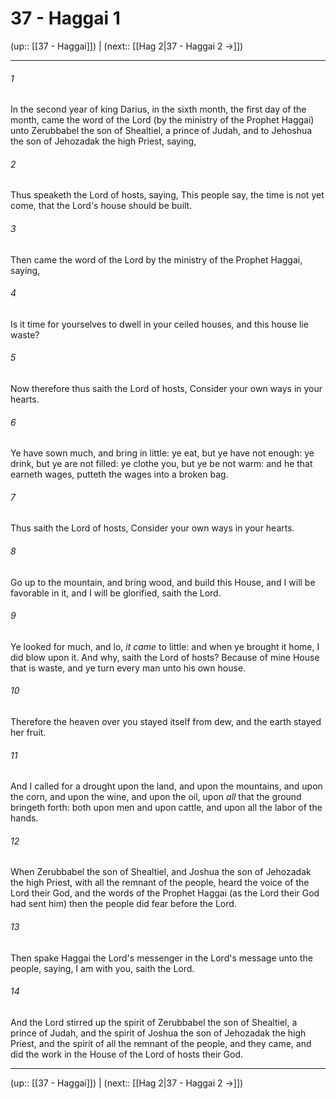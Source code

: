 # 37 - Haggai 1

(up:: [[37 - Haggai]]) | (next:: [[Hag 2|37 - Haggai 2 →]])

***


###### 1 
In the second year of king Darius, in the sixth month, the first day of the month, came the word of the Lord (by the ministry of the Prophet Haggai) unto Zerubbabel the son of Shealtiel, a prince of Judah, and to Jehoshua the son of Jehozadak the high Priest, saying, 

###### 2 
Thus speaketh the Lord of hosts, saying, This people say, the time is not yet come, that the Lord's house should be built. 

###### 3 
Then came the word of the Lord by the ministry of the Prophet Haggai, saying, 

###### 4 
Is it time for yourselves to dwell in your ceiled houses, and this house lie waste? 

###### 5 
Now therefore thus saith the Lord of hosts, Consider your own ways in your hearts. 

###### 6 
Ye have sown much, and bring in little: ye eat, but ye have not enough: ye drink, but ye are not filled: ye clothe you, but ye be not warm: and he that earneth wages, putteth the wages into a broken bag. 

###### 7 
Thus saith the Lord of hosts, Consider your own ways in your hearts. 

###### 8 
Go up to the mountain, and bring wood, and build this House, and I will be favorable in it, and I will be glorified, saith the Lord. 

###### 9 
Ye looked for much, and lo, _it came_ to little: and when ye brought it home, I did blow upon it. And why, saith the Lord of hosts? Because of mine House that is waste, and ye turn every man unto his own house. 

###### 10 
Therefore the heaven over you stayed itself from dew, and the earth stayed her fruit. 

###### 11 
And I called for a drought upon the land, and upon the mountains, and upon the corn, and upon the wine, and upon the oil, upon _all_ that the ground bringeth forth: both upon men and upon cattle, and upon all the labor of the hands. 

###### 12 
When Zerubbabel the son of Shealtiel, and Joshua the son of Jehozadak the high Priest, with all the remnant of the people, heard the voice of the Lord their God, and the words of the Prophet Haggai (as the Lord their God had sent him) then the people did fear before the Lord. 

###### 13 
Then spake Haggai the Lord's messenger in the Lord's message unto the people, saying, I am with you, saith the Lord. 

###### 14 
And the Lord stirred up the spirit of Zerubbabel the son of Shealtiel, a prince of Judah, and the spirit of Joshua the son of Jehozadak the high Priest, and the spirit of all the remnant of the people, and they came, and did the work in the House of the Lord of hosts their God.

***

(up:: [[37 - Haggai]]) | (next:: [[Hag 2|37 - Haggai 2 →]])
